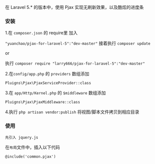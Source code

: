 在 Laravel 5.* 的版本中，使用 Pjax 实现无刷新效果，以及酷炫的进度条


### 安装

1.在 `composer.json` 的 require里 加入

`"yuanchao/pjax-for-laravel-5":"dev-master"` 接着执行 `composer update`

or

执行 `composer require "larry666/pjax-for-laravel-5":"dev-master"`


2.在`config/app.php` 的 `providers` 数组添加

`Pluigns\Pjax\PjaxServiceProvider::class`

3.在 `app/Http/Kernel.php` 的 `$middleware` 数组添加

`Pluigns\Pjax\PjaxMiddleware::class`


4.执行 `php artisan vendor:publish` 将视图/脚本文件拷贝到相应目录


### 使用

`先引入 jquery.js`

在`布局`文件中，插入以下代码

```
@include('common.pjax')

```

